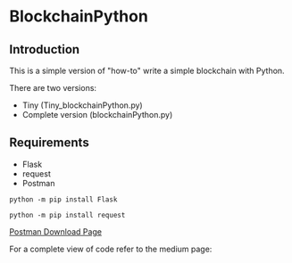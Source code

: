 # BlockchainPython
## Introduction
This is a simple version of "how-to" write a simple blockchain with Python.

There are two versions:
* Tiny (Tiny_blockchainPython.py)
* Complete version (blockchainPython.py)

## Requirements
* Flask
* request
* Postman

`python -m pip install Flask`

`python -m pip install request`

[Postman Download Page](https://www.getpostman.com/apps)

For a complete view of code refer to the medium page: 

